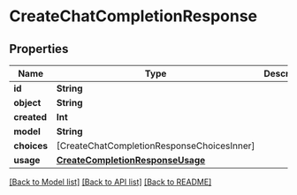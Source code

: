# CreateChatCompletionResponse

## Properties
Name | Type | Description | Notes
------------ | ------------- | ------------- | -------------
**id** | **String** |  | 
**object** | **String** |  | 
**created** | **Int** |  | 
**model** | **String** |  | 
**choices** | [CreateChatCompletionResponseChoicesInner] |  | 
**usage** | [**CreateCompletionResponseUsage**](CreateCompletionResponseUsage.md) |  | [optional] 

[[Back to Model list]](../README.md#documentation-for-models) [[Back to API list]](../README.md#documentation-for-api-endpoints) [[Back to README]](../README.md)


